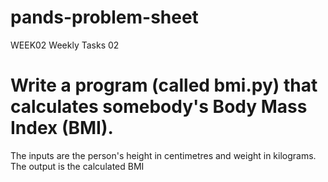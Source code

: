 # pands-problem-sheet

WEEK02 Weekly Tasks 02
# Write a program (called bmi.py) that calculates somebody's Body Mass Index (BMI).

The inputs are the person's height in centimetres and weight in kilograms.
The output is the calculated BMI 
